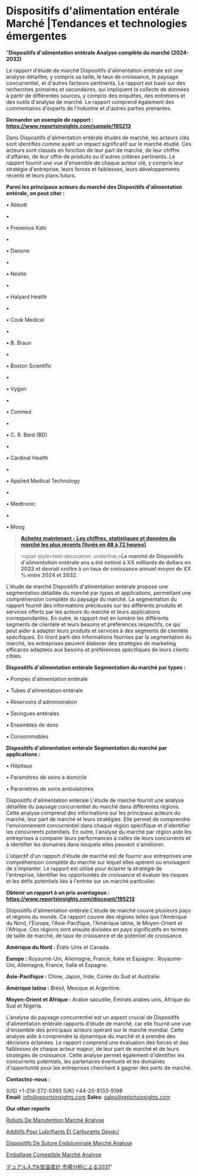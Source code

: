 # Dispositifs d'alimentation entérale Marché |Tendances et technologies émergentes

"<strong>Dispositifs d'alimentation entérale Analyse complète du marché (2024-2032)</strong>

Le rapport d'étude de marché Dispositifs d'alimentation entérale est une analyse détaillée, y compris sa taille, le taux de croissance, le paysage concurrentiel, et d'autres facteurs pertinents. Le rapport est basé sur des recherches primaires et secondaires, qui impliquent la collecte de données à partir de différentes sources, y compris des enquêtes, des entretiens et des outils d'analyse de marché. Le rapport comprend également des commentaires d'experts de l'industrie et d'autres parties prenantes.

<strong>Demander un exemple de rapport : </strong><strong><a href=https://www.reportsinsights.com/sample/195213>https://www.reportsinsights.com/sample/195213</a></strong>

Dans Dispositifs d'alimentation entérale études de marché, les acteurs clés sont identifiés comme ayant un impact significatif sur le marché étudié. Ces acteurs sont classés en fonction de leur part de marché, de leur chiffre d'affaires, de leur offre de produits ou d'autres critères pertinents. Le rapport fournit une vue d'ensemble de chaque acteur clé, y compris leur stratégie d'entreprise, leurs forces et faiblesses, leurs développements récents et leurs plans futurs.

<strong>Parmi les principaux acteurs du marché des Dispositifs d'alimentation entérale, on peut citer :</strong>

• Abbott

• 

• Fresenius Kabi

• 

• Danone

• 

• Nestle

• 

• Halyard Health

• 

• Cook Medical

• 

• B. Braun

• 

• Boston Scientific

• 

• Vygon

• 

• Conmed

• 

• C. R. Bard (BD)

• 

• Cardinal Health

• 

• Applied Medical Technology

• 

• Medtronic

• 

• Moog

<blockquote><a href=https://reportsinsights.com/buynow/195213><span style=text-decoration: underline;><strong>Achetez maintenant - Les chiffres, statistiques et données du marché les plus récents [livrés en 48 à 72 heures]</strong></span></a></blockquote>
<blockquote>
<div class=group w-full text-gray-800 dark:text-gray-100 border-b border-black/10 dark:border-gray-900/50 bg-gray-50 dark:bg-[#444654]>
<div class=flex p-4 gap-4 text-base md:gap-6 md:max-w-2xl lg:max-w-xl xl:max-w-3xl md:py-6 lg:px-0 m-auto>
<div class=relative flex flex-col w-[calc(100%-50px)] gap-1 md:gap-3 lg:w-[calc(100%-115px)]>
<div class=flex flex-grow flex-col gap-3>
<div class=min-h-[20px] flex flex-col items-start gap-4 whitespace-pre-wrap break-words>
<div class=result-streaming markdown prose w-full break-words dark:prose-invert light>

<span style=text-decoration: underline;><strong>Le marché de Dispositifs d'alimentation entérale ans a été estimé à XX milliards de dollars en 2023 et devrait croître à un taux de croissance annuel moyen de XX % entre 2024 et 2032.</strong></span>

</div>
</div>
</div>
</div>
</div>
</div></blockquote>
L'étude de marché Dispositifs d'alimentation entérale propose une segmentation détaillée du marché par types et applications, permettant une compréhension complète du paysage du marché. La segmentation du rapport fournit des informations précieuses sur les différents produits et services offerts par les acteurs du marché et leurs applications correspondantes. En outre, le rapport met en lumière les différents segments de clientèle et leurs besoins et préférences respectifs, ce qui peut aider à adapter leurs produits et services à des segments de clientèle spécifiques. En tirant parti des informations fournies par la segmentation du marché, les entreprises peuvent élaborer des stratégies de marketing efficaces adaptées aux besoins et préférences spécifiques de leurs clients cibles.

<strong>Dispositifs d'alimentation entérale Segmentation du marché par types :</strong>

• Pompes d'alimentation entérale

• Tubes d'alimentation entérale

• Réservoirs d'administration

• Seringues entérales

• Ensembles de dons

• Consommables

<strong>Dispositifs d'alimentation entérale Segmentation du marché par applications :</strong>

• Hôpitaux

• Paramètres de soins à domicile

• Paramètres de soins ambulatoires

Dispositifs d'alimentation entérale L'étude de marché fournit une analyse détaillée du paysage concurrentiel du marché dans différentes régions. Cette analyse comprend des informations sur les principaux acteurs du marché, leur part de marché et leurs stratégies. Elle permet de comprendre l'environnement concurrentiel dans chaque région spécifique et d'identifier les concurrents potentiels. En outre, l'analyse du marché par région aide les entreprises à comparer leurs performances à celles de leurs concurrents et à identifier les domaines dans lesquels elles peuvent s'améliorer.

L'objectif d'un rapport d'étude de marché est de fournir aux entreprises une compréhension complète du marché sur lequel elles opèrent ou envisagent de s'implanter. Le rapport est utilisé pour éclairer la stratégie de l'entreprise, identifier les opportunités de croissance et évaluer les risques et les défis potentiels liés à l'entrée sur un marché particulier.

<strong>Obtenir un rapport à un prix avantageux : <a href=https://www.reportsinsights.com/discount/195213>https://www.reportsinsights.com/discount/195213</a></strong>

Dispositifs d'alimentation entérale L'étude de marché couvre plusieurs pays et régions du monde. Ce rapport couvre des régions telles que l'Amérique du Nord, l'Europe, l'Asie-Pacifique, l'Amérique latine, le Moyen-Orient et l'Afrique. Ces régions sont ensuite divisées en pays significatifs en termes de taille de marché, de taux de croissance et de potentiel de croissance.

<strong>Amérique du Nord :</strong> États-Unis et Canada.

<strong>Europe :</strong> Royaume-Uni, Allemagne, France, Italie et Espagne : Royaume-Uni, Allemagne, France, Italie et Espagne.

<strong>Asie-Pacifique :</strong> Chine, Japon, Inde, Corée du Sud et Australie.

<strong>Amérique latine :</strong> Brésil, Mexique et Argentine.

<strong>Moyen-Orient et Afrique :</strong> Arabie saoudite, Émirats arabes unis, Afrique du Sud et Nigeria.

L'analyse du paysage concurrentiel est un aspect crucial de Dispositifs d'alimentation entérale rapports d'étude de marché, car elle fournit une vue d'ensemble des principaux acteurs opérant sur le marché mondial. Cette analyse aide à comprendre la dynamique du marché et à prendre des décisions éclairées. Le rapport comprend une évaluation des forces et des faiblesses de chaque acteur majeur, de leur part de marché et de leurs stratégies de croissance. Cette analyse permet également d'identifier les concurrents potentiels, les partenaires éventuels et les domaines d'opportunité pour les entreprises cherchant à gagner des parts de marché.

<strong>Contactez-nous :</strong>

(US) +1-214-272-0393
(UK) +44-20-8133-9198
<strong>Email:</strong> <a>info@reportsinsights.com</a>
<strong>Sales:</strong> <a>sales@reportsinsights.com</a>

<strong>Our other reports</strong>

<a href=https://www.linkedin.com/pulse/robots-de-manutention-march%C3%A9-rapport-sc%C3%A9nario-sdpif/>Robots De Manutention Marché Analyse</a>

<a href=https://www.linkedin.com/pulse/additifs-pour-lubrifiants-et-carburants-gpyqc/>Additifs Pour Lubrifiants Et Carburants Gpyqc/</a>

<a href=https://www.linkedin.com/pulse/dispositifs-de-suture-endoluminale-march%C3%A9-analyse-l0dxf/>Dispositifs De Suture Endoluminale Marché Analyse</a>

<a href=https://www.linkedin.com/pulse/emballage-comestible-march%C3%A9-analyse-des-parts-dtfac/>Emballage Comestible Marché Analyse</a>

<a href=https://www.linkedin.com/pulse/デュアル入力k型温度計-市場2023の収益シェアサイズ2028-reports-insights-expert/>デュアル入力k型温度計 市場分析による2031</a>"
